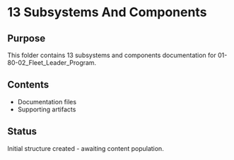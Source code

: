 # 13 Subsystems And Components

## Purpose
This folder contains 13 subsystems and components documentation for 01-80-02_Fleet_Leader_Program.

## Contents
- Documentation files
- Supporting artifacts

## Status
Initial structure created - awaiting content population.

